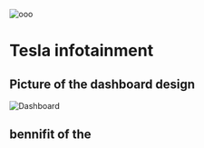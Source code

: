 
![ooo](https://github.com/laaouinihaitam/Tesla-Dashboard/assets/107327154/ddaa78f5-7fbb-40ad-bccd-b81dab3607a3)
# Tesla infotainment

## Picture of the dashboard design
![Dashboard](https://github.com/laaouinihaitam/Tesla-Dashboard/assets/107327154/838f5a6a-0caf-41b3-af1c-0ce0726522ce)

## bennifit of the 
